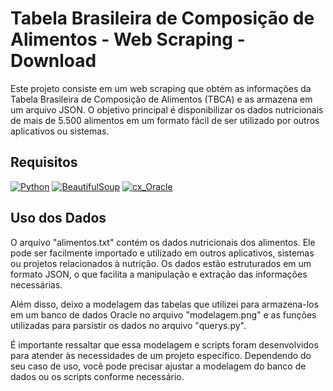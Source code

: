 
# Tabela Brasileira de Composição de Alimentos - Web Scraping - Download 

Este projeto consiste em um web scraping que obtém as informações da Tabela Brasileira de Composição de Alimentos (TBCA) e as armazena em um arquivo JSON. O objetivo principal é disponibilizar os dados nutricionais de mais de 5.500 alimentos em um formato fácil de ser utilizado por outros aplicativos ou sistemas.



## Requisitos

[![Python](https://img.shields.io/badge/Python-3.8-blue)](https://www.python.org/downloads/release/python-380/)
[![BeautifulSoup](https://img.shields.io/badge/BeautifulSoup-4.12.2-brightgreen)](https://pypi.org/project/beautifulsoup4/)
[![cx_Oracle](https://img.shields.io/badge/cx_Oracle-8.3.0-red)](https://pypi.org/project/cx-Oracle/)



## Uso dos Dados
O arquivo "alimentos.txt" contém os dados nutricionais dos alimentos. Ele pode ser facilmente importado e utilizado em outros aplicativos, sistemas ou projetos relacionados à nutrição. Os dados estão estruturados em um formato JSON, o que facilita a manipulação e extração das informações necessárias.

Além disso, deixo a modelagem das tabelas que utilizei para armazena-los em um banco de dados Oracle no arquivo "modelagem.png" e as funções utilizadas para parsistir os dados no arquivo "querys.py". 

É importante ressaltar que essa modelagem e scripts foram desenvolvidos para atender às necessidades de um projeto específico. Dependendo do seu caso de uso, você pode precisar ajustar a modelagem do banco de dados ou os scripts conforme necessário.
